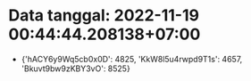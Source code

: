# Data tanggal: 2022-11-19 00:44:44.208138+07:00

* {'hACY6y9Wq5cb0x0D': 4825, 'KkW8l5u4rwpd9T1s': 4657, 'Bkuvt9bw9zKBY3vO': 8525}
